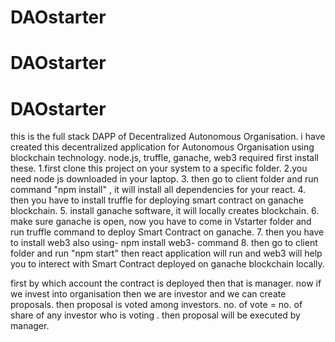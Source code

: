 ﻿# DAOstarter
# DAOstarter
# DAOstarter
this is the full stack DAPP of Decentralized Autonomous Organisation. i have created this decentralized application for Autonomous Organisation using blockchain technology. node.js, truffle, ganache, web3 required first install these. 1.first clone this project on your system to a specific folder.
2.you need node js downloaded in your laptop. 
3. then go to client folder and run command "npm install" , it will install all dependencies for your react. 
4. then you have to install truffle for deploying smart contract on ganache blockchain.
5. install ganache software, it will locally creates blockchain.
6. make sure ganache is open, now you have to come in Vstarter folder and run truffle command to deploy Smart Contract on ganache. 
7. then you have to install web3 also using- npm install web3- command 
8. then go to client folder and run "npm start" then react application will run and web3 will help you to interect with Smart Contract deployed on ganache blockchain locally.

first by which account the contract is deployed then that is manager. now if we invest into organisation then we are investor and we can create proposals. then proposal is voted among investors. no. of vote = no. of share of any investor who is voting . then proposal will be executed by manager.
